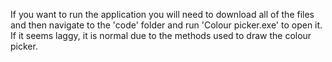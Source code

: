 If you want to run the application you will need to download all of the files and then navigate to the 'code' folder and run 'Colour picker.exe' to open it. 
If it seems laggy, it is normal due to the methods used to draw the colour picker.
